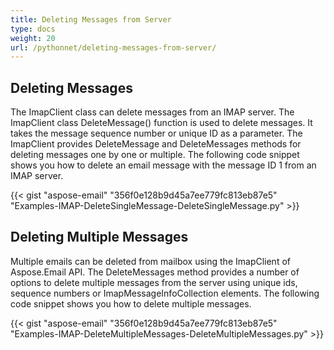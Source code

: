```yaml
---
title: Deleting Messages from Server
type: docs
weight: 20
url: /pythonnet/deleting-messages-from-server/
---
```



## **Deleting Messages**
The ImapClient class can delete messages from an IMAP server. The ImapClient class DeleteMessage() function is used to delete messages. It takes the message sequence number or unique ID as a parameter. The ImapClient provides DeleteMessage and DeleteMessages methods for deleting messages one by one or multiple. The following code snippet shows you how to delete an email message with the message ID 1 from an IMAP server.



{{< gist "aspose-email" "356f0e128b9d45a7ee779fc813eb87e5" "Examples-IMAP-DeleteSingleMessage-DeleteSingleMessage.py" >}}
## **Deleting Multiple Messages**
Multiple emails can be deleted from mailbox using the ImapClient of Aspose.Email API. The DeleteMessages method provides a number of options to delete multiple messages from the server using unique ids, sequence numbers or ImapMessageInfoCollection elements. The following code snippet shows you how to delete multiple messages.



{{< gist "aspose-email" "356f0e128b9d45a7ee779fc813eb87e5" "Examples-IMAP-DeleteMultipleMessages-DeleteMultipleMessages.py" >}}
